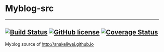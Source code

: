# Myblog-src
---
[![Build Status](https://travis-ci.org/snakeliwei/Myblog-src.png?branch=master)](https://travis-ci.org/snakeliwei/Myblog-src) [![GitHub license](https://img.shields.io/badge/license-Artistic-blue.svg?style=flat-square)](https://raw.githubusercontent.com/snakeliwei/Myblog-src/master/LICENSE) [![Coverage Status](https://coveralls.io/repos/github/snakeliwei/Myblog-src/badge.svg?branch=master)](https://coveralls.io/github/snakeliwei/Myblog-src?branch=master)
---
Myblog source of http://snakeliwei.github.io

